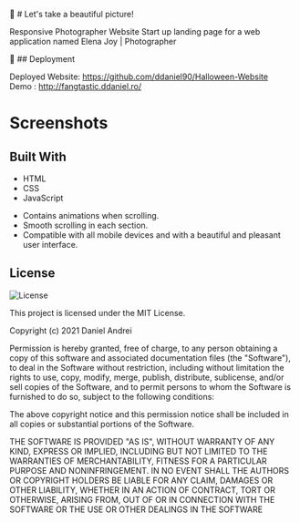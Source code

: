 📸 # Let's take a beautiful picture!

Responsive Photographer Website 
Start up landing page for a web application named Elena Joy | Photographer

🔗 ## Deployment

Deployed Website: https://github.com/ddaniel90/Halloween-Website </br>
Demo : http://fangtastic.ddaniel.ro/

# Screenshots


 ## Built With

  * HTML
  * CSS
  * JavaScript
  - Contains animations when scrolling.
  - Smooth scrolling in each section.
  - Compatible with all mobile devices and with a beautiful and pleasant user interface.
 
  
  
  ## License

![License](https://img.shields.io/badge/license-MIT%20License-blue.svg)

This project is licensed under the MIT License.

Copyright (c) 2021 Daniel Andrei

Permission is hereby granted, free of charge, to any person obtaining a copy
of this software and associated documentation files (the "Software"), to deal
in the Software without restriction, including without limitation the rights
to use, copy, modify, merge, publish, distribute, sublicense, and/or sell
copies of the Software, and to permit persons to whom the Software is
furnished to do so, subject to the following conditions:

The above copyright notice and this permission notice shall be included in all
copies or substantial portions of the Software.

THE SOFTWARE IS PROVIDED "AS IS", WITHOUT WARRANTY OF ANY KIND, EXPRESS OR
IMPLIED, INCLUDING BUT NOT LIMITED TO THE WARRANTIES OF MERCHANTABILITY,
FITNESS FOR A PARTICULAR PURPOSE AND NONINFRINGEMENT. IN NO EVENT SHALL THE
AUTHORS OR COPYRIGHT HOLDERS BE LIABLE FOR ANY CLAIM, DAMAGES OR OTHER
LIABILITY, WHETHER IN AN ACTION OF CONTRACT, TORT OR OTHERWISE, ARISING FROM,
OUT OF OR IN CONNECTION WITH THE SOFTWARE OR THE USE OR OTHER DEALINGS IN THE
SOFTWARE
